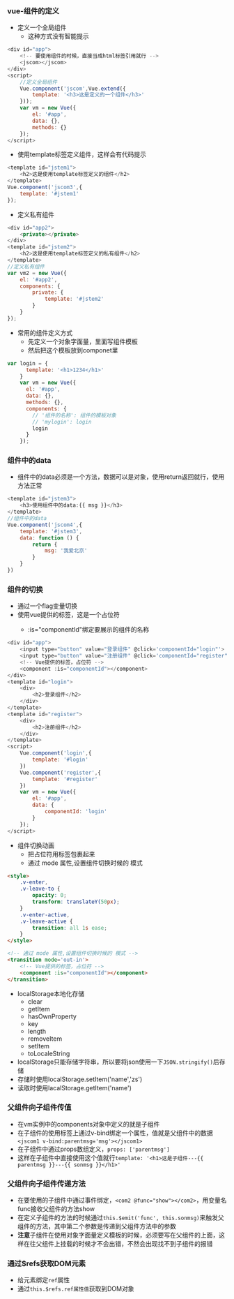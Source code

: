 ### vue-组件的定义
- 定义一个全局组件
    - 这种方式没有智能提示
```javascript
<div id="app">
    <!-- 要使用组件的时候，直接当成html标签引用就行 -->
    <jscom></jscom>
</div>
<script>
    //定义全局组件
    Vue.component('jscom',Vue.extend({
        template: '<h3>这是定义的一个组件</h3>'
    }));
    var vm = new Vue({
        el: '#app',
        data: {},
        methods: {}
    });
</script>
```
- 使用template标签定义组件，这样会有代码提示
```javascript
<template id="jstem1">
    <h2>这是使用template标签定义的组件</h2>
</template>
Vue.component('jscom3',{
    template: '#jstem1'
});
```
- 定义私有组件
```javascript
<div id="app2">
    <private></private>
</div>
<template id="jstem2">
    <h2>这是使用template标签定义的私有组件</h2>
</template>
//定义私有组件
var vm2 = new Vue({
    el: '#app2',
    components: {
        private: {
            template: '#jstem2'
        }
    }
});
```
- 常用的组件定义方式
    - 先定义一个对象字面量，里面写组件模板
    - 然后把这个模板放到componet里
```javascript
var login = {
      template: '<h1>1234</h1>'
    }
    var vm = new Vue({
      el: '#app',
      data: {},
      methods: {},
      components: {
        // '组件的名称': 组件的模板对象
        // 'mylogin': login
        login
      }
    });
```
### 组件中的data
- 组件中的data必须是一个方法，数据可以是对象，使用return返回就行，使用方法正常
```javascript
<template id="jstem3">
    <h3>使用组件中的data:{{ msg }}</h3>
</template>
//组件中的data
Vue.component('jscom4',{
    template: '#jstem3',
    data: function () {
        return {
            msg: '我爱北京'
        }
    }
})
```
### 组件的切换
- 通过一个flag变量切换
- 使用vue提供的<component>标签，这是一个占位符
    - :is="componentId"绑定要展示的组件的名称
```javascript
<div id="app">
    <input type="button" value="登录组件" @click='componentId="login"'>
    <input type="button" value="注册组件" @click='componentId="register"'>
    <!-- Vue提供的标签，占位符 -->
    <component :is="componentId"></component>
</div>
<template id="login">
    <div>
        <h2>登录组件</h2>
    </div>
</template>
<template id="register">
    <div>
        <h2>注册组件</h2>
    </div>
</template>
<script>
    Vue.component('login',{
        template: '#login'
    })
    Vue.component('register',{
        template: '#register'
    })
    var vm = new Vue({
        el: '#app',
        data: {
            componentId: 'login'
        }
    });
</script>
```
- 组件切换动画
    - 把<component>占位符用<transition>标签包裹起来
    - 通过 mode 属性,设置组件切换时候的 模式
```html
<style>
    .v-enter,
    .v-leave-to {
        opacity: 0;
        transform: translateY(50px);
    }
    .v-enter-active,
    .v-leave-active {
        transition: all 1s ease;
    }
</style>

<!-- 通过 mode 属性,设置组件切换时候的 模式 -->
<transition mode='out-in'>
    <!-- Vue提供的标签，占位符 -->
    <component :is="componentId"></component>
</transition>
```
- localStorage本地化存储
    - clear
    - getItem
    - hasOwnProperty
    - key
    - length
    - removeItem
    - setItem
    - toLocaleString
- localStorage只能存储字符串，所以要将json使用一下`JSON.stringify()`后存储
- 存储时使用localStorage.setItem('name','zs')
- 读取时使用lacalStorage.getItem('name')
### 父组件向子组件传值
- 在vm实例中的components对象中定义的就是子组件
- 在子组件的使用标签上通过v-bind绑定一个属性，值就是父组件中的数据`<jscom1 v-bind:parentmsg='msg'></jscom1>`
- 在子组件中通过props数组定义，`props: ['parentmsg']`
- 这样在子组件中直接使用这个值就行`template: '<h1>这是子组件---{{ parentmsg }}---{{ sonmsg }}</h1>'`
### 父组件向子组件传递方法
- 在要使用的子组件中通过事件绑定，`<com2 @func="show"></com2>`，用变量名func接收父组件的方法show
- 在定义子组件的方法的时候通过`this.$emit('func', this.sonmsg)`来触发父组件的方法，其中第二个参数是传递到父组件方法中的参数
- **注意**子组件在使用对象字面量定义模板的时候，必须要写在父组件的上面，这样在往父组件上挂载的时候才不会出错，不然会出现找不到子组件的报错
### 通过$refs获取DOM元素
- 给元素绑定`ref`属性
- 通过`this.$refs.ref属性值`获取到DOM对象



